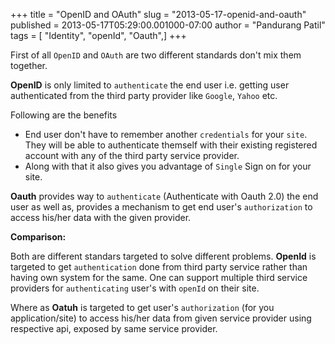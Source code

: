 +++
title = "OpenID and OAuth"
slug = "2013-05-17-openid-and-oauth"
published = 2013-05-17T05:29:00.001000-07:00
author = "Pandurang Patil"
tags = [ "Identity", "openId", "Oauth",]
+++

First of all `OpenID` and `OAuth` are two different standards don't mix them together.  
  
**OpenID** is only limited to `authenticate` the end user i.e. getting user authenticated from the third party provider like `Google`, `Yahoo` etc.

Following are the benefits   


-   End user don't have to remember another `credentials` for your `site`. They will be able to authenticate themself with their existing registered account with any of the third party service provider.
-   Along with that it also gives you advantage of `Single` Sign on for your site.

  
**Oauth** provides way to `authenticate` (Authenticate with Oauth 2.0) the end user as well as, provides a mechanism to get end user's `authorization` to access his/her data with the given provider.


**Comparison:**

Both are different standars targeted to solve different problems. **OpenId** is targeted to get
`authentication` done from third party service rather than having own system for the same. One can support multiple third service providers for `authenticating` user's with `openId` on their site.

Where as **Oatuh** is targeted to get user's `authorization` (for you application/site) to access his/her data from given service provider using respective api, exposed by same service provider.
